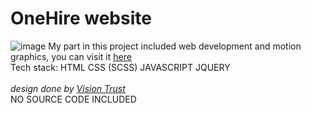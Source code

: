 # OneHire website
![image](https://github.com/szymonruszala5/onehire/assets/160783957/6a2a5fff-75e5-4448-adee-4e70030406c2)
My part in this project included web development and motion graphics, you can visit it [here](https://www.onehire.pl) <br>
Tech stack: HTML CSS (SCSS) JAVASCRIPT JQUERY
<br><br>
_design done by [Vision Trust](https://visiontrust.pl/pl)_ <br>
NO SOURCE CODE INCLUDED
